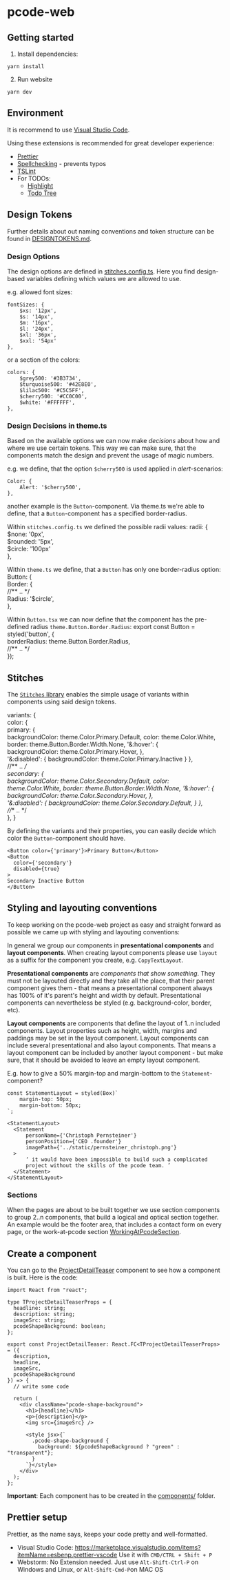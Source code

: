 # pcode-web


## Getting started
1. Install dependencies:
```
yarn install
```

2. Run website
```
yarn dev
```

## Environment
It is recommend to use [Visual Studio Code](https://code.visualstudio.com/).

Using these extensions is recommended for great developer experience:
- [Prettier](https://marketplace.visualstudio.com/items?itemName=esbenp.prettier-vscode)
- [Spellchecking](https://marketplace.visualstudio.com/items?itemName=streetsidesoftware.code-spell-checker) - prevents typos
- [TSLint](https://marketplace.visualstudio.com/items?itemName=ms-vscode.vscode-typescript-tslint-plugin)
- For TODOs:
  - [Highlight](https://marketplace.visualstudio.com/items?itemName=wayou.vscode-todo-highlight)
  - [Todo Tree](https://marketplace.visualstudio.com/items?itemName=Gruntfuggly.todo-tree)

## Design Tokens
Further details about  out naming conventions and token structure can be found in [DESIGNTOKENS.md](DESIGNTOKES.md). 
### Design Options
The design options are defined in [stitches.config.ts](stitches.config.ts). Here you find design-based variables defining which values we are allowed to use. 

e.g. allowed font sizes:

    fontSizes: {   
        $xs: '12px',  
        $s: '14px',   
        $m: '16px',   
        $l: '24px',   
        $xl: '36px',    
        $xxl: '54px'    
    },

or a section of the colors: 

    colors: {    
        $grey500: '#3B3734',  
        $turquoise500: '#42E8E0',   
        $lilac500: '#C5C5FF',   
        $cherry500: '#CC0C00',    
        $white: '#FFFFFF',  
    },

### Design Decisions in theme.ts
Based on the available options we can now make _decisions_ about how and where we use certain tokens. This way we can make sure, that the components match the design and prevent the usage of magic numbers. 

e.g. we define, that the option `$cherry500` is used applied in _alert_-scenarios: 

    Color: {   
        Alert: '$cherry500',    
    },

another example is the `Button`-component. Via theme.ts we're able to define, that a `Button`-component has a specified border-radius. 

Within `stitches.config.ts` we defined the possible radii values: 
    radii: {   
        $none: '0px',   
        $rounded: '5px',    
        $circle: '100px'    
    },

Within `theme.ts` we define, that a `Button` has only one border-radius option: 
    Button: {    
        Border: {   
            //** .. */  
            Radius: '$circle',  
        },  

Within `Button.tsx` we can now define that the component has the pre-defined radius `theme.Button.Border.Radius`: 
    export const Button = styled('button', {   
        borderRadius:   theme.Button.Border.Radius,   
        //** .. */  
    });

## Stitches
The [`Stitches` library](https://stitches.dev/docs/installation) enables the simple usage of variants within components using said design tokens. 

  variants: {  
    color: {  
        primary: {  
            backgroundColor: theme.Color.Primary.Default, 
            color: theme.Color.White, 
            border: theme.Button.Border.Width.None, 
            '&:hover': {  
                backgroundColor: theme.Color.Primary.Hover, 
            },  
            '&:disabled': { 
                backgroundColor: theme.Color.Primary.Inactive 
            } 
        },  
        //** .. */  
        secondary: {  
            backgroundColor: theme.Color.Secondary.Default, 
            color: theme.Color.White, 
            border: theme.Button.Border.Width.None, 
            '&:hover': {  
                backgroundColor: theme.Color.Secondary.Hover, 
            },  
            '&:disabled': { 
                backgroundColor: theme.Color.Secondary.Default, 
            } 
        },  
        //** .. */  
    },
  }

By defining the variants and their properties, you can easily decide which color the `Button`-component should have. 

    <Button color={'primary'}>Primary Button</Button> 
    <Button 
      color={'secondary'} 
      disabled={true}
    >
    Secondary Inactive Button
    </Button>

## Styling and layouting conventions
To keep working on the pcode-web project as easy and straight forward as possible we came up with styling and layouting conventions:

In general we group our components in **presentational components** and **layout components**. When creating layout components please use `layout` as a suffix for the component you create, e.g. `CopyTextLayout`.

**Presentational components** are *components that show something*. They must not be layouted directly and they take all the place, that their parent component gives them - that means a presentational component always has 100% of it's parent's height and width by default. 
Presentational components can nevertheless be styled (e.g. background-color, border, etc).

**Layout components** are components that define the layout of 1..n included components. 
Layout properties such as height, width, margins and paddings may be set in the layout component.
Layout components can include several presentational and also layout components. That means a layout component can be included by another layout component - but make sure, that it should be avoided to leave an empty layout component.

E.g. how to give a 50% margin-top and margin-bottom to the `Statement`-component?
```
const StatementLayout = styled(Box)`
    margin-top: 50px;
    margin-bottom: 50px;
`;

<StatementLayout>
  <Statement
      personName={'Christoph Pernsteiner'}
      personPosition={'CEO .founder'}
      imagePath={'../static/pernsteiner_christoph.png'}
  >
      ‘ it would have been impossible to build such a complicated
      project without the skills of the pcode team. ’
  </Statement>
</StatementLayout>
```
### Sections
When the pages are about to be built together we use section components to group 2..n components, that build a logical and optical section together. An example would be the footer area, that includes a contact form on every page, or the work-at-pcode section [WorkingAtPcodeSection](pages/join-us/sections/WorkingAtPcode.section.tsx).

## Create a component
You can go to the [ProjectDetailTeaser](components/ProjectDetailTeaser.tsx) component to see how a component is built. Here is the code:
```
import React from "react";

type TProjectDetailTeaserProps = {
  headline: string;
  description: string;
  imageSrc: string;
  pcodeShapeBackground: boolean;
};

export const ProjectDetailTeaser: React.FC<TProjectDetailTeaserProps> = ({
  description,
  headline,
  imageSrc,
  pcodeShapeBackground
}) => {
  // write some code

  return (
    <div className="pcode-shape-background">
      <h1>{headline}</h1>
      <p>{description}</p>
      <img src={imageSrc} />

      <style jsx>{`
        .pcode-shape-background {
          background: ${pcodeShapeBackground ? "green" : "transparent"};
        }
      `}</style>
    </div>
  );
};

```
**Important**: Each component has to be created in the [components/](components/) folder.

## Prettier setup
Prettier, as the name says, keeps your code pretty and well-formatted. 
- Visual Studio Code: https://marketplace.visualstudio.com/items?itemName=esbenp.prettier-vscode
  Use it with `CMD/CTRL + Shift + P`
- Webstorm: No Extension needed. Just use `Alt-Shift-Ctrl-P` on Windows and Linux, or `Alt-Shift-Cmd-P`on MAC OS
